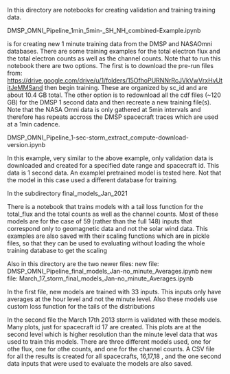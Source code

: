 In this directory are notebooks for creating validation and training training data.  

DMSP_OMNI_Pipeline_1min_5min-_SH_NH_combined-Example.ipynb

is for creating new 1 minute training data from the DMSP and NASAOmni databases. There are some training examples for the total electron flux and the total electron counts as well as the channel counts.  Note that to run this notebook there are two options. The first is to download the pre-run files from: https://drive.google.com/drive/u/1/folders/15OfhoPURNNrRcJVkVwVrxHvUtitJeMMSand then begin training. These are organized by sc_id and are about 10.4 GB total. The other option is to redownload all the cdf files (~120 GB) for the DMSP 1 second data and then recreate a new training file(s).  Note that the NASA Omni data is only gathered at 5min intervals and therefore has repeats accross the DMSP spacecraft traces which are used at a 1min cadence.   

DMSP_OMNI_Pipeline_1-sec-storm_extract_compute-download-version.ipynb

In this example, very similar to the above example, only validation data is downloaded and created for a specified date range and spacecraft id.  This data is 1 second data. An examplel pretrained model is tested here.  Not that the model in this case used a different database for training.

In the subdirectory final_models_Jan_2021

There is a notebook that trains models with a tail loss function for the total_flux and the total counts as well as the channel counts.  Most of these models are for the case of 59 (rather than the full 148) inputs that correspond only to geomagnetic data and not the solar wind data.  This examples are also saved with their scaling functions which are in pickle files, so that they can be used to evaluating without loading the whole training database to get the scaling 

Also in this directory are the two newer files:
	new file:   DMSP_OMNI_Pipeline_final_models_Jan-no_minute_Averages.ipynb
	new file:   March_17_storm_final_models_Jan-no_minute_Averages.ipynb

In the first file, new models are trained with 33 inputs.  This inputs only have averages at the hour level and not the minute level.  Also these models use custom loss function for the tails of the distributions

In the second file the March 17th 2013 storm is validated with these models.  Many plots, just for spacecraft id 17 are created.  This plots are at the second level which is higher resolution than the minute level data that was used to train this models.  There are three different models used, one for othe flux, one for othe counts, and one for the channel counts.  A CSV file for all the results is created for all spacecrafts, 16,17,18 , and the one second data inputs that were used to evaluate the models are also saved.
